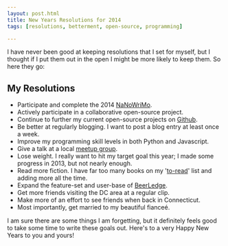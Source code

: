 ```yaml
---
layout: post.html
title: New Years Resolutions for 2014
tags: [resolutions, betterment, open-source, programming]

---
```


I have never been good at keeping resolutions that I set for myself, but I thought if I put them out in the open I might be more likely to keep them. So here they go:

## My Resolutions

* Participate and complete the 2014 [NaNoWriMo](http://nanowrimo.org/).
* Actively participate in a collaborative open-source project.
* Continue to further my current open-source projects on [Github](https://github.com/joshfinnie?tab=repositories).
* Be better at regularly blogging. I want to post a blog entry at least once a week.
* Improve my programming skill levels in both Python and Javascript.
* Give a talk at a local [meetup group](http://www.meetup.com/members/26710252/).
* Lose weight. I really want to hit my target goal this year; I made some progress in 2013, but not nearly enough.
* Read more fiction. I have far too many books on my '[to-read](https://www.goodreads.com/review/list/2997659?shelf=to-read)' list and adding more all the time.
* Expand the feature-set and user-base of [BeerLedge](https://www.beerledge.com/).
* Get more friends visiting the DC area at a regular clip.
* Make more of an effort to see friends when back in Connecticut.
* Most importantly, get married to my beautiful fianceé.

I am sure there are some things I am forgetting, but it definitely feels good to take some time to write these goals out. Here's to a very Happy New Years to you and yours!